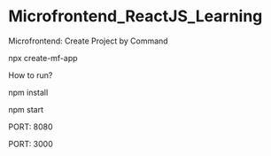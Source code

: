 # Microfrontend_ReactJS_Learning

Microfrontend: Create Project by Command

npx create-mf-app

How to run? 

npm install

npm start

PORT: 8080

PORT: 3000


